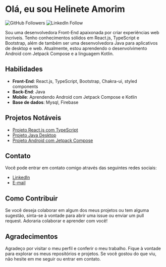 # Olá, eu sou Helinete Amorim

![GitHub Followers](https://github.com/helineth?tab=followers)
![LinkedIn Follow](https://www.linkedin.com/mynetwork/network-manager/people-follow/followers/)

Sou uma desenvolvedora Front-End apaixonada por criar experiências web incríveis. Tenho conhecimentos sólidos em React.js, TypeScript e Bootstrap, além de também ser uma desenvolvedora Java para aplicativos de desktop e web. Atualmente, estou aprendendo o desenvolvimento Android com Jetpack Compose e a linguagem Kotlin.

## Habilidades

- **Front-End**: React.js, TypeScript, Bootstrap, Chakra-ui, styled components
- **Back-End**: Java
- **Mobile**: Aprendendo Android com Jetpack Compose e Kotlin
- **Base de dados**: Mysql, Firebase

## Projetos Notáveis

- [Projeto React.js com TypeScript](https://github.com/helineth/Login-com-google)
- [Projeto Java Desktop](/)
- [Projeto Android com Jetpack Compose](https://github.com/helineth/app-chat-compose)

## Contato

Você pode entrar em contato comigo através das seguintes redes sociais:

- [LinkedIn](https://www.linkedin.com/in/helinete-amorim-8845a81b3/)
- [E-mail](amorimhelyneth@gmail.com)

## Como Contribuir

Se você deseja colaborar em algum dos meus projetos ou tem alguma sugestão, sinta-se à vontade para abrir uma issue ou enviar um pull request. Adoraria colaborar e aprender com você!

## Agradecimentos

Agradeço por visitar o meu perfil e conferir o meu trabalho. Fique à vontade para explorar os meus repositórios e projetos. Se você gostou do que viu, não hesite em me seguir ou entrar em contato.

